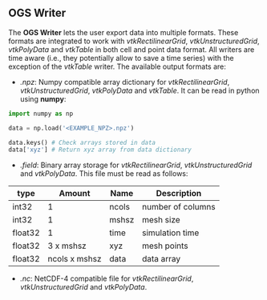 ## OGS Writer

The **OGS Writer** lets the user export data into multiple formats. These formats are integrated to work with _vtkRectilinearGrid_, _vtkUnstructuredGrid_, _vtkPolyData_ and _vtkTable_ in both cell and point data format. All writers are time aware (i.e., they potentially allow to save a time series) with the exception of the _vtkTable_ writer. The available output formats are:

* _.npz_: Numpy compatible array dictionary for _vtkRectilinearGrid_, _vtkUnstructuredGrid_, _vtkPolyData_ and _vtkTable_. It can be read in python using **numpy**:
```python
import numpy as np

data = np.load('<EXAMPLE_NPZ>.npz')

data.keys() # Check arrays stored in data
data['xyz'] # Return xyz array from data dictionary
```

* _.field_: Binary array storage for _vtkRectilinearGrid_, _vtkUnstructuredGrid_ and _vtkPolyData_. This file must be read as follows:

|  type   |     Amount    | Name  |    Description    |
|---------|---------------|-------|-------------------|
| int32   |    1          | ncols | number of columns |
| int32   |    1          | mshsz | mesh size         |
| float32 |    1          | time  | simulation time   |
| float32 | 3 x mshsz     | xyz   | mesh points       |
| float32 | ncols x mshsz | data  | data array        |

* _.nc_: NetCDF-4 compatible file for _vtkRectilinearGrid_, _vtkUnstructuredGrid_ and _vtkPolyData_.
